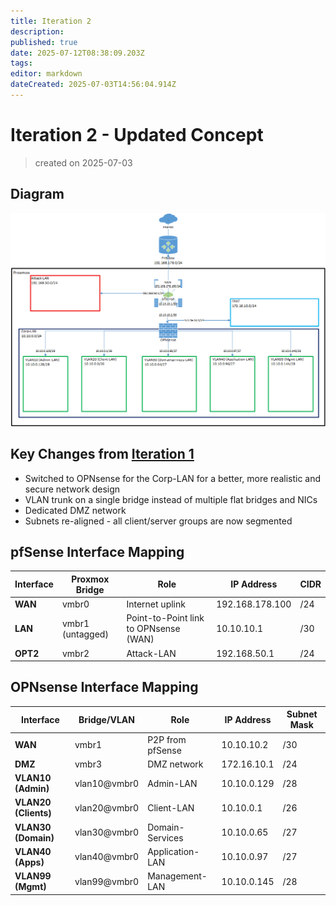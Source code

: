 ```yaml
---
title: Iteration 2
description: 
published: true
date: 2025-07-12T08:38:09.203Z
tags: 
editor: markdown
dateCreated: 2025-07-03T14:56:04.914Z
---
```


# Iteration 2 - Updated Concept

> created on 2025-07-03

## Diagram
![final_design_v1.png](/homelab/infrastructure/final_design_v1.png)

## Key Changes from [Iteration 1](/home-lab/Infrastructure/Network_Designs/Iteration_1)
- Switched to OPNsense for the Corp-LAN for a better, more realistic and secure network design
- VLAN trunk on a single bridge instead of multiple flat bridges and NICs
- Dedicated DMZ network
- Subnets re-aligned - all client/server groups are now segmented

## pfSense Interface Mapping
| Interface | Proxmox Bridge | Role | IP Address | CIDR |
|---|---|---|---|---|
| **WAN** | vmbr0 | Internet uplink | 192.168.178.100 | /24 |
| **LAN** | vmbr1 (untagged) | Point-to-Point link to OPNsense (WAN) | 10.10.10.1 | /30 |
| **OPT2**  | vmbr2 | Attack-LAN | 192.168.50.1 | /24 |

## OPNsense Interface Mapping
| Interface | Bridge/VLAN | Role | IP Address | Subnet Mask |
| --- | --- | --- | --- | --- |
| **WAN** | vmbr1 | P2P from pfSense | 10.10.10.2 | /30 |
| **DMZ** | vmbr3 | DMZ network | 172.16.10.1 | /24 |
| **VLAN10 (Admin)** | vlan10@vmbr0 | Admin-LAN | 10.10.0.129 | /28 |
| **VLAN20 (Clients)** | vlan20@vmbr0 | Client-LAN | 10.10.0.1 | /26 |
| **VLAN30 (Domain)** | vlan30@vmbr0 | Domain-Services | 10.10.0.65 | /27 |
| **VLAN40 (Apps)** | vlan40@vmbr0 | Application-LAN | 10.10.0.97 | /27 |
| **VLAN99 (Mgmt)** | vlan99@vmbr0 | Management-LAN | 10.10.0.145 | /28 |

